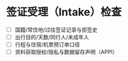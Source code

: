 # 签证受理（Intake）检查

- [ ] 国籍/常住地/过往签证记录与拒签史
- [ ] 出行目的/天数/同行人/未成年人
- [ ] 行程与住宿/机票预订单口径
- [ ] 资料获取授权/隐私与数据留存声明（APPI）
